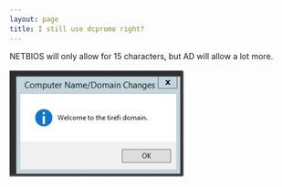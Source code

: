 ```yaml
---
layout: page
title: I still use dcpromo right?
---
```


NETBIOS will only allow for 15 characters, but AD will allow a lot more.

<img src="./tirefir.png" alt="Don't forget to change your computer name" />
